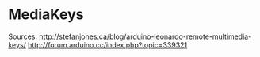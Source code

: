 # MediaKeys

Sources:
http://stefanjones.ca/blog/arduino-leonardo-remote-multimedia-keys/
http://forum.arduino.cc/index.php?topic=339321